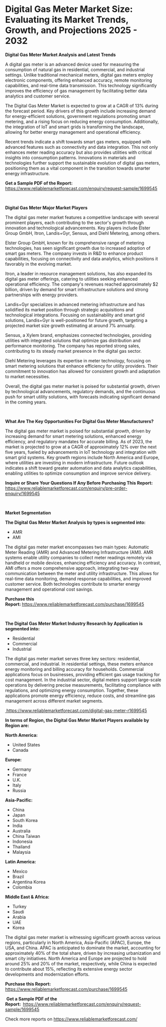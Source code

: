 <p><h1>Digital Gas Meter Market Size: Evaluating its Market Trends, Growth, and Projections 2025 - 2032</h1></p><p><strong>Digital Gas Meter Market Analysis and Latest Trends</strong></p>
<p><p>A digital gas meter is an advanced device used for measuring the consumption of natural gas in residential, commercial, and industrial settings. Unlike traditional mechanical meters, digital gas meters employ electronic components, offering enhanced accuracy, remote monitoring capabilities, and real-time data transmission. This technology significantly improves the efficiency of gas management by facilitating better data analytics and customer service.</p><p>The Digital Gas Meter Market is expected to grow at a CAGR of 13% during the forecast period. Key drivers of this growth include increasing demand for energy-efficient solutions, government regulations promoting smart metering, and a rising focus on reducing energy consumption. Additionally, the integration of IoT and smart grids is transforming the landscape, allowing for better energy management and operational efficiency. </p><p>Recent trends indicate a shift towards smart gas meters, equipped with advanced features such as connectivity and data integration. This not only enhances meter reading accuracy but also provides utilities with critical insights into consumption patterns. Innovations in materials and technologies further support the sustainable evolution of digital gas meters, positioning them as a vital component in the transition towards smarter energy infrastructure.</p></p>
<p><strong>Get a Sample PDF of the Report:&nbsp;</strong> <a href="https://www.reliablemarketforecast.com/enquiry/request-sample/1699545?utm_campaign=3307&utm_medium=2&utm_source=Github&utm_content=ia&utm_term=27032025&utm_id=digital-gas-meter">https://www.reliablemarketforecast.com/enquiry/request-sample/1699545</a></p>
<p>&nbsp;</p>
<p><strong>Digital Gas Meter Major Market Players</strong></p>
<p><p>The digital gas meter market features a competitive landscape with several prominent players, each contributing to the sector's growth through innovation and technological advancements. Key players include Elster Group GmbH, Itron, Landis+Gyr, Sensus, and Diehl Metering, among others.</p><p>Elster Group GmbH, known for its comprehensive range of metering technologies, has seen significant growth due to increased adoption of smart gas meters. The company invests in R&D to enhance product capabilities, focusing on connectivity and data analytics, which positions it favorably in the evolving market.</p><p>Itron, a leader in resource management solutions, has also expanded its digital gas meter offerings, catering to utilities seeking enhanced operational efficiency. The company's revenues reached approximately $2 billion, driven by demand for smart infrastructure solutions and strong partnerships with energy providers.</p><p>Landis+Gyr specializes in advanced metering infrastructure and has solidified its market position through strategic acquisitions and technological integrations. Focusing on sustainability and smart grid solutions, Landis+Gyr is well-positioned for future growth, targeting a projected market size growth estimating at around 7% annually.</p><p>Sensus, a Xylem brand, emphasizes connected technologies, providing utilities with integrated solutions that optimize gas distribution and performance monitoring. The company has reported strong sales, contributing to its steady market presence in the digital gas sector.</p><p>Diehl Metering leverages its expertise in meter technology, focusing on smart metering solutions that enhance efficiency for utility providers. Their commitment to innovation has allowed for consistent growth and adaptation to market necessities.</p><p>Overall, the digital gas meter market is poised for substantial growth, driven by technological advancements, regulatory demands, and the continuous push for smart utility solutions, with forecasts indicating significant demand in the coming years.</p></p>
<p>&nbsp;</p>
<p><strong>What Are The Key Opportunities For Digital Gas Meter Manufacturers?</strong></p>
<p><p>The digital gas meter market is poised for substantial growth, driven by increasing demand for smart metering solutions, enhanced energy efficiency, and regulatory mandates for accurate billing. As of 2023, the market is projected to grow at a CAGR of approximately 12% over the next five years, fueled by advancements in IoT technology and integration with smart grid systems. Key growth regions include North America and Europe, where utilities are investing in modern infrastructure. Future outlook indicates a shift toward greater automation and data analytics capabilities, enabling utilities to optimize consumption and improve service delivery.</p></p>
<p><strong>Inquire or Share Your Questions If Any Before Purchasing This Report:</strong> <a href="https://www.reliablemarketforecast.com/enquiry/pre-order-enquiry/1699545?utm_campaign=3307&utm_medium=2&utm_source=Github&utm_content=ia&utm_term=27032025&utm_id=digital-gas-meter">https://www.reliablemarketforecast.com/enquiry/pre-order-enquiry/1699545</a></p>
<p>&nbsp;</p>
<p><strong>Market Segmentation</strong></p>
<p><strong>The Digital Gas Meter Market Analysis by types is segmented into:</strong></p>
<p><ul><li>AMR</li><li>AMI</li></ul></p>
<p><p>The digital gas meter market encompasses two main types: Automatic Meter Reading (AMR) and Advanced Metering Infrastructure (AMI). AMR systems enable utility companies to collect meter readings remotely via handheld or mobile devices, enhancing efficiency and accuracy. In contrast, AMI offers a more comprehensive approach, integrating two-way communication between the meter and utility infrastructure. This allows for real-time data monitoring, demand response capabilities, and improved customer service. Both technologies contribute to smarter energy management and operational cost savings.</p></p>
<p><strong>Purchase this Report:&nbsp;</strong><a href="https://www.reliablemarketforecast.com/purchase/1699545?utm_campaign=3307&utm_medium=2&utm_source=Github&utm_content=ia&utm_term=27032025&utm_id=digital-gas-meter">https://www.reliablemarketforecast.com/purchase/1699545</a></p>
<p>&nbsp;</p>
<p><strong>The Digital Gas Meter Market Industry Research by Application is segmented into:</strong></p>
<p><ul><li>Residential</li><li>Commercial</li><li>Industrial</li></ul></p>
<p><p>The digital gas meter market serves three key sectors: residential, commercial, and industrial. In residential settings, these meters enhance energy monitoring and billing accuracy for households. Commercial applications focus on businesses, providing efficient gas usage tracking for cost management. In the industrial sector, digital meters support large-scale operations by delivering precise measurements, facilitating compliance with regulations, and optimizing energy consumption. Together, these applications promote energy efficiency, reduce costs, and streamline gas management across different market segments.</p></p>
<p><a href="https://www.reliablemarketforecast.com/digital-gas-meter-r1699545?utm_campaign=3307&utm_medium=2&utm_source=Github&utm_content=ia&utm_term=27032025&utm_id=digital-gas-meter">&nbsp;https://www.reliablemarketforecast.com/digital-gas-meter-r1699545</a></p>
<p><strong>In terms of Region, the Digital Gas Meter Market Players available by Region are:</strong></p>
<p>
    <p> <strong> North America: </strong>
        <ul>
            <li>United States</li>
            <li>Canada</li>
        </ul>
        </p> 
    <p> <strong> Europe: </strong>
        <ul>
            <li>Germany</li>
            <li>France</li>
            <li>U.K.</li>
            <li>Italy</li>
            <li>Russia</li>
        </ul>
        </p> 
    <p> <strong> Asia-Pacific: </strong>
        <ul>
            <li>China</li>
            <li>Japan</li>
            <li>South Korea</li>
            <li>India</li>
            <li>Australia</li>
            <li>China Taiwan</li>
            <li>Indonesia</li>
            <li>Thailand</li>
            <li>Malaysia</li>
        </ul>
        </p> 
    <p> <strong> Latin America: </strong>
        <ul>
            <li>Mexico</li>
            <li>Brazil</li>
            <li>Argentina Korea</li>
            <li>Colombia</li>
        </ul>
        </p> 
    <p> <strong> Middle East & Africa: </strong>
        <ul>
            <li>Turkey</li>
            <li>Saudi</li>
            <li>Arabia</li>
            <li>UAE</li>
            <li>Korea</li>
        </ul>
    </p>
    </p>
<p><p>The digital gas meter market is witnessing significant growth across various regions, particularly in North America, Asia-Pacific (APAC), Europe, the USA, and China. APAC is anticipated to dominate the market, accounting for approximately 40% of the total share, driven by increasing urbanization and smart city initiatives. North America and Europe are projected to hold around 25% and 20% of the market, respectively, while China is expected to contribute about 15%, reflecting its extensive energy sector developments and modernization efforts.</p></p>
<p><strong>Purchase this Report: </strong><a href="https://www.reliablemarketforecast.com/purchase/1699545?utm_campaign=3307&utm_medium=2&utm_source=Github&utm_content=ia&utm_term=27032025&utm_id=digital-gas-meter">https://www.reliablemarketforecast.com/purchase/1699545</a></p>
<p>&nbsp;<strong>Get a Sample PDF of the Report:&nbsp;&nbsp;</strong><a href="https://www.reliablemarketforecast.com/enquiry/request-sample/1699545?utm_campaign=3307&utm_medium=2&utm_source=Github&utm_content=ia&utm_term=27032025&utm_id=digital-gas-meter">https://www.reliablemarketforecast.com/enquiry/request-sample/1699545</a></p>
<p><strong></strong></p>
<p>Check more reports on <a href="https://www.reliablemarketforecast.com/?utm_campaign=3307&utm_medium=2&utm_source=Github&utm_content=ia&utm_term=27032025&utm_id=digital-gas-meter">https://www.reliablemarketforecast.com/</a></p>